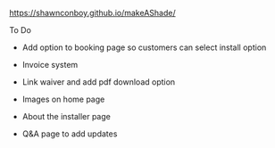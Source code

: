 https://shawnconboy.github.io/makeAShade/

To Do
- Add option to booking page so customers can select install option
- Invoice system
- Link waiver and add pdf download option


- Images on home page
- About the installer page
- Q&A page to add updates